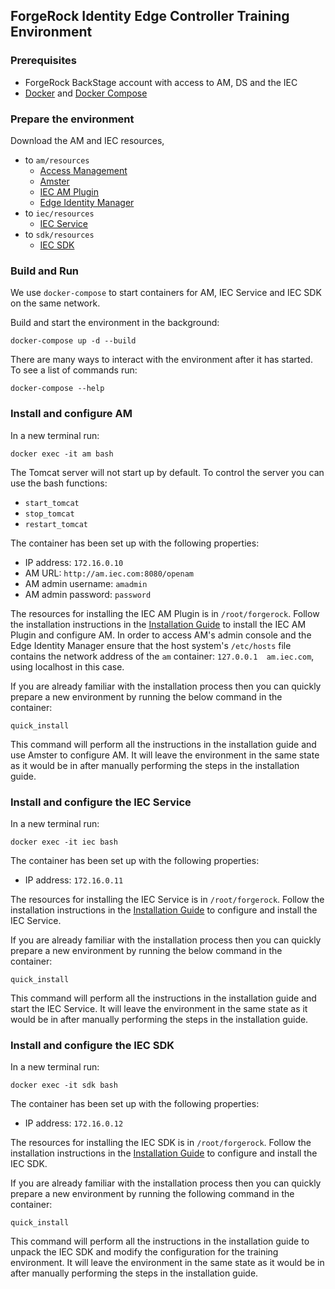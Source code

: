 ## ForgeRock Identity Edge Controller Training Environment

### Prerequisites

* ForgeRock BackStage account with access to AM, DS and the IEC
* [Docker](https://docs.docker.com/install/) and [Docker Compose](https://docs.docker.com/compose/install/)

### Prepare the environment

Download the AM and IEC resources,

* to `am/resources`
  * [Access Management](https://backstage.forgerock.com/downloads/get/familyId:am/productId:am/minorVersion:6.5/version:6.5.0/releaseType:full/distribution:war)
  * [Amster](https://backstage.forgerock.com/downloads/get/familyId:am/productId:amster/minorVersion:6.5/version:6.5.0/releaseType:full/distribution:zip)
  * [IEC AM Plugin](https://backstage.forgerock.com/downloads/get/familyId:edge/productId:iec/subProductId:am-plugin/minorVersion:6.5/version:6.5.0/distribution:tar)
  * [Edge Identity Manager](https://backstage.forgerock.com/downloads/get/familyId:edge/productId:iec/subProductId:manager/minorVersion:6.5/version:6.5.0/distribution:war)
* to `iec/resources`
  * [IEC Service](https://backstage.forgerock.com/downloads/get/familyId:edge/productId:iec/subProductId:service/minorVersion:6.5/version:6.5.0/architecture:x86-64/os:linux/distribution:tar)
* to `sdk/resources`
  * [IEC SDK](https://backstage.forgerock.com/downloads/get/familyId:edge/productId:iec/subProductId:sdk/minorVersion:6.5/version:6.5.0/architecture:x86-64/distribution:tar)

### Build and Run

We use `docker-compose` to start containers for AM, IEC Service and IEC SDK on the same network.

Build and start the environment in the background:

    docker-compose up -d --build

There are many ways to interact with the environment after it has started. To see a list of commands run:

    docker-compose --help

### Install and configure AM

In a new terminal run:

    docker exec -it am bash

The Tomcat server will not start up by default. To control the server you can use the bash functions:

* `start_tomcat`
* `stop_tomcat`
* `restart_tomcat`

The container has been set up with the following properties:

* IP address: `172.16.0.10`
* AM URL: `http://am.iec.com:8080/openam`
* AM admin username: `amadmin`
* AM admin password: `password`

The resources for installing the IEC AM Plugin is in `/root/forgerock`. Follow the installation instructions
in the [Installation Guide](../docs/iec-installation-guide.md) to install the IEC AM Plugin and configure AM.
In order to access AM's admin console and the Edge Identity Manager ensure that the host system's `/etc/hosts` file
contains the network address of the `am` container: `127.0.0.1	am.iec.com`, using localhost in this case.

If you are already familiar with the installation process then you can quickly prepare a new environment by running
the below command in the container:

    quick_install

This command will perform all the instructions in the installation guide and use Amster to configure AM. It will leave
the environment in the same state as it would be in after manually performing the steps in the installation guide.

### Install and configure the IEC Service

In a new terminal run:

    docker exec -it iec bash

The container has been set up with the following properties:

* IP address: `172.16.0.11`

The resources for installing the IEC Service is in `/root/forgerock`. Follow the installation instructions
in the [Installation Guide](../docs/iec-installation-guide.md) to configure and install the IEC Service.

If you are already familiar with the installation process then you can quickly prepare a new environment by running
the below command in the container:

    quick_install

This command will perform all the instructions in the installation guide and start the IEC Service. It will leave
the environment in the same state as it would be in after manually performing the steps in the installation guide.

### Install and configure the IEC SDK

In a new terminal run:

    docker exec -it sdk bash

The container has been set up with the following properties:

* IP address: `172.16.0.12`

The resources for installing the IEC SDK is in `/root/forgerock`. Follow the installation instructions
in the [Installation Guide](../docs/iec-installation-guide.md) to configure and install the IEC SDK.

If you are already familiar with the installation process then you can quickly prepare a new environment by running
the following command in the container:

    quick_install

This command will perform all the instructions in the installation guide to unpack the IEC SDK and modify the
configuration for the training environment. It will leave the environment in the same state as it would be in after
manually performing the steps in the installation guide.

